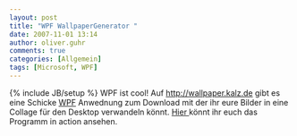 ```yaml
---
layout: post
title: "WPF WallpaperGenerator "
date: 2007-11-01 13:14
author: oliver.guhr
comments: true
categories: [Allgemein]
tags: [Microsoft, WPF]
---
```

{% include JB/setup %}
WPF ist cool!
Auf <a href="http://wallpaper.kalz.de/">http://wallpaper.kalz.de</a> gibt es eine Schicke <a href="http://de.wikipedia.org/wiki/Windows_Presentation_Foundation">WPF</a> Anwednung zum Download mit der ihr eure Bilder in eine Collage für den Desktop verwandeln könnt.
<a href="http://blogs.msdn.com/joris_kalz/archive/2007/10/28/silverlight-video-vista-wallpaper-generator-expression-encoder.aspx">Hier </a>könnt ihr euch das Programm in action ansehen.

